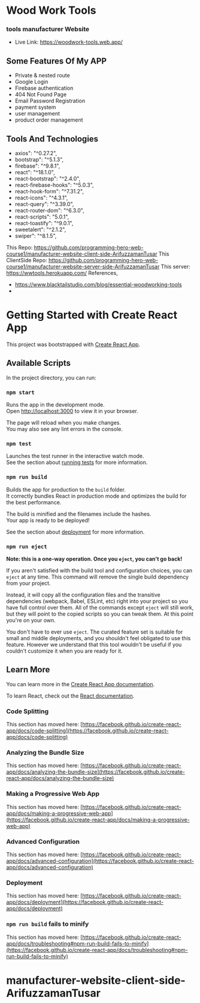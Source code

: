 # Wood Work Tools
### tools manufacturer Website
- Live Link: https://woodwork-tools.web.app/


## Some Features Of My APP

* Private & nested route
* Google Login
* Firebase authentication
* 404 Not Found Page
* Email Password Registration
* payment system
* user management
* product order management

## Tools And Technologies 
- axios": "^0.27.2",
- bootstrap": "^5.1.3",
- firebase": "^9.8.1",
- react": "^18.1.0",
- react-bootstrap": "^2.4.0",
- react-firebase-hooks": "^5.0.3",
- react-hook-form": "^7.31.2",
- react-icons": "^4.3.1",
- react-query": "^3.39.0",
- react-router-dom": "^6.3.0",
- react-scripts": "5.0.1",
- react-toastify": "^9.0.1",
- sweetalert": "^2.1.2",
- swiper": "^8.1.5",


This Repo: https://github.com/programming-hero-web-course1/manufacturer-website-client-side-ArifuzzamanTusar
This ClientSide Repo:  https://github.com/programming-hero-web-course1/manufacturer-website-server-side-ArifuzzamanTusar
This server: https://wwtools.herokuapp.com/
References,
- https://www.blacktailstudio.com/blog/essential-woodworking-tools
- 


# Getting Started with Create React App

This project was bootstrapped with [Create React App](https://github.com/facebook/create-react-app).

## Available Scripts

In the project directory, you can run:

### `npm start`

Runs the app in the development mode.\
Open [http://localhost:3000](http://localhost:3000) to view it in your browser.

The page will reload when you make changes.\
You may also see any lint errors in the console.

### `npm test`

Launches the test runner in the interactive watch mode.\
See the section about [running tests](https://facebook.github.io/create-react-app/docs/running-tests) for more information.

### `npm run build`

Builds the app for production to the `build` folder.\
It correctly bundles React in production mode and optimizes the build for the best performance.

The build is minified and the filenames include the hashes.\
Your app is ready to be deployed!

See the section about [deployment](https://facebook.github.io/create-react-app/docs/deployment) for more information.

### `npm run eject`

**Note: this is a one-way operation. Once you `eject`, you can't go back!**

If you aren't satisfied with the build tool and configuration choices, you can `eject` at any time. This command will remove the single build dependency from your project.

Instead, it will copy all the configuration files and the transitive dependencies (webpack, Babel, ESLint, etc) right into your project so you have full control over them. All of the commands except `eject` will still work, but they will point to the copied scripts so you can tweak them. At this point you're on your own.

You don't have to ever use `eject`. The curated feature set is suitable for small and middle deployments, and you shouldn't feel obligated to use this feature. However we understand that this tool wouldn't be useful if you couldn't customize it when you are ready for it.

## Learn More

You can learn more in the [Create React App documentation](https://facebook.github.io/create-react-app/docs/getting-started).

To learn React, check out the [React documentation](https://reactjs.org/).

### Code Splitting

This section has moved here: [https://facebook.github.io/create-react-app/docs/code-splitting](https://facebook.github.io/create-react-app/docs/code-splitting)

### Analyzing the Bundle Size

This section has moved here: [https://facebook.github.io/create-react-app/docs/analyzing-the-bundle-size](https://facebook.github.io/create-react-app/docs/analyzing-the-bundle-size)

### Making a Progressive Web App

This section has moved here: [https://facebook.github.io/create-react-app/docs/making-a-progressive-web-app](https://facebook.github.io/create-react-app/docs/making-a-progressive-web-app)

### Advanced Configuration

This section has moved here: [https://facebook.github.io/create-react-app/docs/advanced-configuration](https://facebook.github.io/create-react-app/docs/advanced-configuration)

### Deployment

This section has moved here: [https://facebook.github.io/create-react-app/docs/deployment](https://facebook.github.io/create-react-app/docs/deployment)

### `npm run build` fails to minify

This section has moved here: [https://facebook.github.io/create-react-app/docs/troubleshooting#npm-run-build-fails-to-minify](https://facebook.github.io/create-react-app/docs/troubleshooting#npm-run-build-fails-to-minify)
# manufacturer-website-client-side-ArifuzzamanTusar
